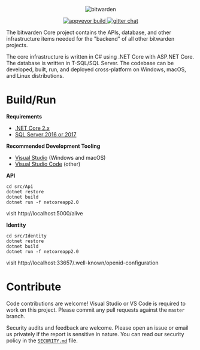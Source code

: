 <p align="center">
  <img src="https://i.imgur.com/INGIjkh.png" alt="bitwarden" />
</p>
<p align="center">
  <a href="https://ci.appveyor.com/project/bitwarden/core/branch/master" target="_blank">
    <img src="https://ci.appveyor.com/api/projects/status/github/bitwarden/core?branch=master&svg=true" alt="appveyor build" />
  </a>
  <a href="https://gitter.im/bitwarden/Lobby" target="_blank">
    <img src="https://badges.gitter.im/bitwarden/Lobby.svg" alt="gitter chat" />
  </a>
</p>

The bitwarden Core project contains the APIs, database, and other infrastructure items needed for the "backend" of all other bitwarden projects.

The core infrastructure is written in C# using .NET Core with ASP.NET Core. The database is written in T-SQL/SQL Server. The codebase can be developed, built, run, and deployed cross-platform on Windows, macOS, and Linux distributions.

# Build/Run

**Requirements**

- [.NET Core 2.x](https://www.microsoft.com/net/download/core)
- [SQL Server 2016 or 2017](https://docs.microsoft.com/en-us/sql/index)

**Recommended Development Tooling**

- [Visual Studio](https://www.visualstudio.com/vs/) (Windows and macOS)
- [Visual Studio Code](https://code.visualstudio.com/) (other)

**API**

```
cd src/Api
dotnet restore
dotnet build
dotnet run -f netcoreapp2.0
```

visit http://localhost:5000/alive

**Identity**

```
cd src/Identity
dotnet restore
dotnet build
dotnet run -f netcoreapp2.0
```

visit http://localhost:33657/.well-known/openid-configuration

# Contribute

Code contributions are welcome! Visual Studio or VS Code is required to work on this project. Please commit any pull requests against the `master` branch.

Security audits and feedback are welcome. Please open an issue or email us privately if the report is sensitive in nature. You can read our security policy in the [`SECURITY.md`](SECURITY.md) file.
